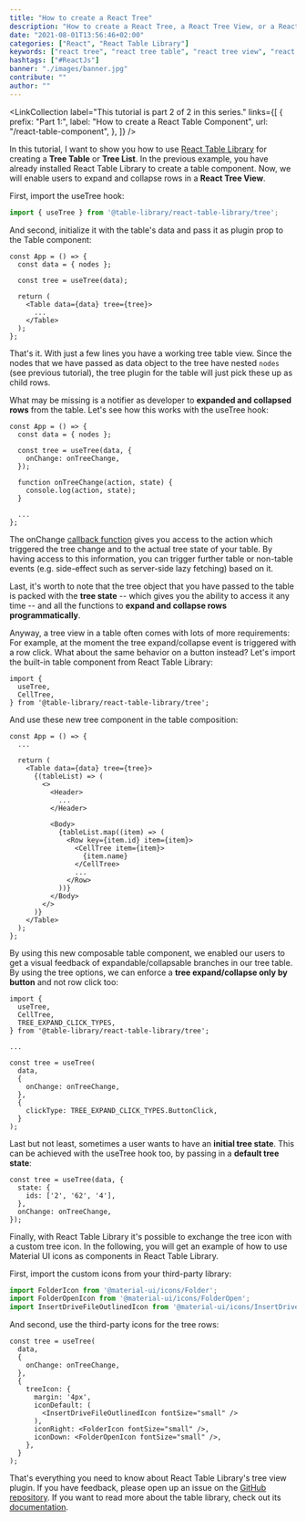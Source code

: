 ```yaml
---
title: "How to create a React Tree"
description: "How to create a React Tree, a React Tree View, or a React Tree List by using React Table Library ..."
date: "2021-08-01T13:56:46+02:00"
categories: ["React", "React Table Library"]
keywords: ["react tree", "react tree table", "react tree view", "react tree list"]
hashtags: ["#ReactJs"]
banner: "./images/banner.jpg"
contribute: ""
author: ""
---
```


<Sponsorship />

<LinkCollection
  label="This tutorial is part 2 of 2 in this series."
  links={[
    {
      prefix: "Part 1:",
      label: "How to create a React Table Component",
      url: "/react-table-component",
    },
  ]}
/>

In this tutorial, I want to show you how to use [React Table Library](https://react-table-library.com) for creating a **Tree Table** or **Tree List**. In the previous example, you have already installed React Table Library to create a table component. Now, we will enable users to expand and collapse rows in a **React Tree View**.

First, import the useTree hook:

```javascript
import { useTree } from '@table-library/react-table-library/tree';
```

And second, initialize it with the table's data and pass it as plugin prop to the Table component:

```javascript{4,7}
const App = () => {
  const data = { nodes };

  const tree = useTree(data);

  return (
    <Table data={data} tree={tree}>
      ...
    </Table>
  );
};
```

That's it. With just a few lines you have a working tree table view. Since the nodes that we have passed as data object to the tree have nested `nodes` (see previous tutorial), the tree plugin for the table will just pick these up as child rows.

What may be missing is a notifier as developer to **expanded and collapsed rows** from the table. Let's see how this works with the useTree hook:

```javascript{4-6,8-10}
const App = () => {
  const data = { nodes };

  const tree = useTree(data, {
    onChange: onTreeChange,
  });

  function onTreeChange(action, state) {
    console.log(action, state);
  }

  ...
};
```

The onChange [callback function](/javascript-callback-function) gives you access to the action which triggered the tree change and to the actual tree state of your table. By having access to this information, you can trigger further table or non-table events (e.g. side-effect such as server-side lazy fetching) based on it.

Last, it's worth to note that the tree object that you have passed to the table is packed with the **tree state** -- which gives you the ability to access it any time -- and all the functions to **expand and collapse rows programmatically**.

<Divider />

Anyway, a tree view in a table often comes with lots of more requirements: For example, at the moment the tree expand/collapse event is triggered with a row click. What about the same behavior on a button instead? Let's import the built-in table component from React Table Library:

```javascript{3}
import {
  useTree,
  CellTree,
} from '@table-library/react-table-library/tree';
```

And use these new tree component in the table composition:

```javascript{15-17}
const App = () => {
  ...

  return (
    <Table data={data} tree={tree}>
      {(tableList) => (
        <>
          <Header>
            ...
          </Header>

          <Body>
            {tableList.map((item) => (
              <Row key={item.id} item={item}>
                <CellTree item={item}>
                  {item.name}
                </CellTree>
                ...
              </Row>
            ))}
          </Body>
        </>
      )}
    </Table>
  );
};
```

By using this new composable table component, we enabled our users to get a visual feedback of expandable/collapsable branches in our tree table. By using the tree options, we can enforce a **tree expand/collapse only by button** and not row click too:

```javascript{4,14-16}
import {
  useTree,
  CellTree,
  TREE_EXPAND_CLICK_TYPES,
} from '@table-library/react-table-library/tree';

...

const tree = useTree(
  data,
  {
    onChange: onTreeChange,
  },
  {
    clickType: TREE_EXPAND_CLICK_TYPES.ButtonClick,
  }
);
```

Last but not least, sometimes a user wants to have an **initial tree state**. This can be achieved with the useTree hook too, by passing in a **default tree state**:

```javascript{2-4}
const tree = useTree(data, {
  state: {
    ids: ['2', '62', '4'],
  },
  onChange: onTreeChange,
});
```

<Divider />

Finally, with React Table Library it's possible to exchange the tree icon with a custom tree icon. In the following, you will get an example of how to use Material UI icons as components in React Table Library.

First, import the custom icons from your third-party library:

```javascript
import FolderIcon from '@material-ui/icons/Folder';
import FolderOpenIcon from '@material-ui/icons/FolderOpen';
import InsertDriveFileOutlinedIcon from '@material-ui/icons/InsertDriveFileOutlined';
```

And second, use the third-party icons for the tree rows:

```javascript{6-15}
const tree = useTree(
  data,
  {
    onChange: onTreeChange,
  },
  {
    treeIcon: {
      margin: '4px',
      iconDefault: (
        <InsertDriveFileOutlinedIcon fontSize="small" />
      ),
      iconRight: <FolderIcon fontSize="small" />,
      iconDown: <FolderOpenIcon fontSize="small" />,
    },
  }
);
```

That's everything you need to know about React Table Library's tree view plugin. If you have feedback, please open up an issue on the [GitHub repository](https://github.com/table-library/react-table-library). If you want to read more about the table library, check out its [documentation](https://react-table-library.com).